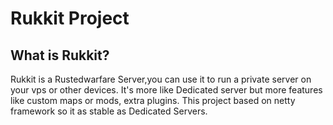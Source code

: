 # Rukkit Project
## What is Rukkit?
Rukkit is a Rustedwarfare Server,you can use it to run a private server on your vps or other devices.
It's more like Dedicated server but more features like custom maps or mods, extra plugins.
This project based on netty framework so it as stable as Dedicated Servers.
